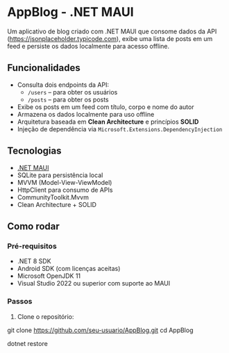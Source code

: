 # AppBlog - .NET MAUI

Um aplicativo de blog criado com .NET MAUI que consome dados da API (https://jsonplaceholder.typicode.com), exibe uma lista de posts em um feed e persiste os dados localmente para acesso offline.

## Funcionalidades

- Consulta dois endpoints da API:
  - `/users` – para obter os usuários
  - `/posts` – para obter os posts
- Exibe os posts em um feed com título, corpo e nome do autor
- Armazena os dados localmente para uso offline
- Arquitetura baseada em **Clean Architecture** e princípios **SOLID**
- Injeção de dependência via `Microsoft.Extensions.DependencyInjection`

## Tecnologias

- [.NET MAUI](https://learn.microsoft.com/dotnet/maui/)
- SQLite para persistência local
- MVVM (Model-View-ViewModel)
- HttpClient para consumo de APIs
- CommunityToolkit.Mvvm
- Clean Architecture + SOLID

## Como rodar

### Pré-requisitos

- .NET 8 SDK
- Android SDK (com licenças aceitas)
- Microsoft OpenJDK 11
- Visual Studio 2022 ou superior com suporte ao MAUI

### Passos

1. Clone o repositório:

git clone https://github.com/seu-usuario/AppBlog.git
cd AppBlog

dotnet restore


